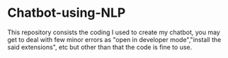 # Chatbot-using-NLP
This repository consists the coding I used to create my chatbot, you may get to deal with few minor errors as "open in developer mode","install the said extensions", etc but other than that the code is fine to use.
